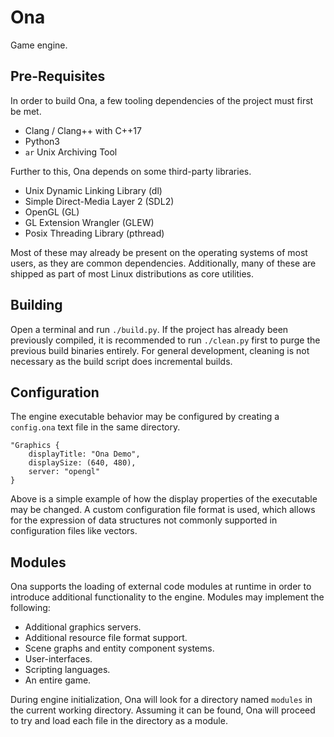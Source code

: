 # Ona

Game engine.

## Pre-Requisites

In order to build Ona, a few tooling dependencies of the project must first be met.

  * Clang / Clang++ with C++17
  * Python3
  * `ar` Unix Archiving Tool

Further to this, Ona depends on some third-party libraries.

  * Unix Dynamic Linking Library (dl)
  * Simple Direct-Media Layer 2 (SDL2)
  * OpenGL (GL)
  * GL Extension Wrangler (GLEW)
  * Posix Threading Library (pthread)

Most of these may already be present on the operating systems of most users, as they are common dependencies. Additionally, many of these are shipped as part of most Linux distributions as core utilities.

## Building

Open a terminal and run `./build.py`. If the project has already been previously compiled, it is recommended to run `./clean.py` first to purge the previous build binaries entirely. For general development, cleaning is not necessary as the build script does incremental builds.

## Configuration

The engine executable behavior may be configured by creating a `config.ona` text file in the same directory.

```
"Graphics {
    displayTitle: "Ona Demo",
    displaySize: (640, 480),
    server: "opengl"
}
```

Above is a simple example of how the display properties of the executable may be changed. A custom configuration file format is used, which allows for the expression of data structures not commonly supported in configuration files like vectors.

## Modules

Ona supports the loading of external code modules at runtime in order to introduce additional functionality to the engine. Modules may implement the following:

  * Additional graphics servers.
  * Additional resource file format support.
  * Scene graphs and entity component systems.
  * User-interfaces.
  * Scripting languages.
  * An entire game.

During engine initialization, Ona will look for a directory named `modules` in the current working directory. Assuming it can be found, Ona will proceed to try and load each file in the directory as a module.
